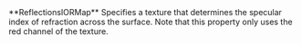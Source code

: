 <tr>
<td>**ReflectionsIORMap**</td>
<td>Specifies a texture that determines the specular index of refraction across the surface. Note that this property only uses the red channel of the texture.</td>
</tr>


